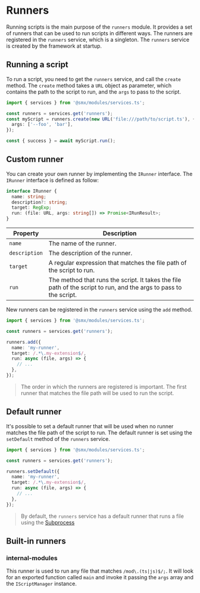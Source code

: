 # Runners

Running scripts is the main purpose of the `runners` module. It provides a set of runners that can be used to run scripts in different ways. The runners are registered in the `runners` service, which is a singleton. The `runners` service is created by the framework at startup.

## Running a script

To run a script, you need to get the `runners` service, and call the `create` method. The `create` method takes a `URL` object as parameter, which contains the path to the script to run, and the `args` to pass to the script.

```typescript
import { services } from '@smx/modules/services.ts';

const runners = services.get('runners');
const myScript = runners.create(new URL('file:///path/to/script.ts'), {
  args: ['--foo', 'bar'],
});

const { success } = await myScript.run();
```

## Custom runner

You can create your own runner by implementing the `IRunner` interface. The `IRunner` interface is defined as follow:

```typescript
interface IRunner {
  name: string;
  description?: string;
  target: RegExp;
  run: (file: URL, args: string[]) => Promise<IRunResult>;
}
```

| Property     | Description                                                                                   |
| ------------ | --------------------------------------------------------------------------------------------- |
| `name`       | The name of the runner.                                                                       |
| `description`| The description of the runner.                                                                |
| `target`     | A regular expression that matches the file path of the script to run.                         |
| `run`        | The method that runs the script. It takes the file path of the script to run, and the args to pass to the script. |

New runners can be registered in the `runners` service using the `add` method.

```typescript
import { services } from '@smx/modules/services.ts';

const runners = services.get('runners');

runners.add({
  name: 'my-runner',
  target: /.*\.my-extension$/,
  run: async (file, args) => {
    // ...
  },
});
```

> The order in which the runners are registered is important. The first runner that matches the file path will be used to run the script.

## Default runner

It's possible to set a default runner that will be used when no runner matches the file path of the script to run. The default runner is set using the `setDefault` method of the `runners` service.

```typescript
import { services } from '@smx/modules/services.ts';

const runners = services.get('runners');

runners.setDefault({
  name: 'my-runner',
  target: /.*\.my-extension$/,
  run: async (file, args) => {
    // ...
  },
});
```
> By default, the `runners` service has a default runner that runs a file using the [Subprocess](/advanced/subprocess)

## Built-in runners

### internal-modules

This runner is used to run any file that matches `/mod\.(ts|js)$/;`. It will look for an exported function called `main` and invoke it passing the `args` array and the `IScriptManager` instance.
